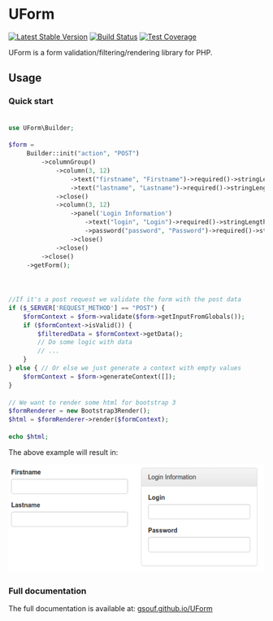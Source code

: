 UForm
=====

[![Latest Stable Version](https://poser.pugx.org/gsouf/uform/version)](https://packagist.org/packages/gsouf/uform)
[![Build Status](https://travis-ci.org/gsouf/UForm.svg)](https://travis-ci.org/gsouf/UForm)
[![Test Coverage](https://codeclimate.com/github/gsouf/UForm/badges/coverage.svg)](https://codeclimate.com/github/SneakyBobito/UForm/coverage)

UForm is a form validation/filtering/rendering library for PHP.


Usage
-----

### Quick start

```php

use UForm\Builder;

$form = 
     Builder::init("action", "POST")
         ->columnGroup()
             ->column(3, 12)
                 ->text("firstname", "Firstname")->required()->stringLength(2, 20)
                 ->text("lastname", "Lastname")->required()->stringLength(2, 20)
             ->close()
             ->column(3, 12)
                 ->panel('Login Information')
                     ->text("login", "Login")->required()->stringLength(2, 20)
                     ->password("password", "Password")->required()->stringLength(2, 20)
                 ->close()
             ->close()
         ->close()
     ->getForm();



//If it's a post request we validate the form with the post data
if ($_SERVER['REQUEST_METHOD'] == "POST") {
    $formContext = $form->validate($form->getInputFromGlobals());
    if ($formContext->isValid()) {
        $filteredData = $formContext->getData();
        // Do some logic with data
        // ...
    }
} else { // Or else we just generate a context with empty values
    $formContext = $form->generateContext([]);
}

// We want to render some html for bootstrap 3
$formRenderer = new Bootstrap3Render();
$html = $formRenderer->render($formContext);

echo $html;
```

The above example will result in: 

<div style="text-align:center">
<img src ="/doc/screenshot/bootstrap3.png" />
</div>

### Full documentation

The full documentation is available at: [gsouf.github.io/UForm](http://gsouf.github.io/UForm)
